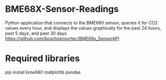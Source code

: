 # BME68X-Sensor-Readings
Python application that connects to the BME680 sensor, queries it for CO2 values every hour, and displays the values graphically for the past 24 hours, past 5 days, and past 30 days.
https://github.com/boschsensortec/BME68x_SensorAPI

# Required libraries
pip install bme680 matplotlib pandas
